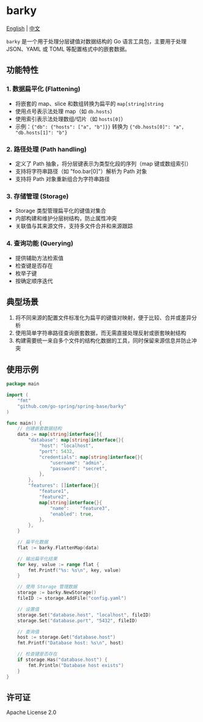 # barky

[English](README.md) | [中文](README_CN.md)

`barky` 是一个用于处理分层键值对数据结构的 Go 语言工具包，主要用于处理 JSON、YAML 或 TOML 等配置格式中的嵌套数据。

## 功能特性

### 1. 数据扁平化 (Flattening)

- 将嵌套的 map、slice 和数组转换为扁平的 `map[string]string`
- 使用点号表示法处理 map（如 `db.hosts`）
- 使用索引表示法处理数组/切片（如 `hosts[0]`）
- 示例：`{"db": {"hosts": ["a", "b"]}}` 转换为 `{"db.hosts[0]": "a", "db.hosts[1]": "b"}`

### 2. 路径处理 (Path handling)

- 定义了 Path 抽象，将分层键表示为类型化段的序列（map 键或数组索引）
- 支持将字符串路径（如 "foo.bar[0]"）解析为 Path 对象
- 支持将 Path 对象重新组合为字符串路径

### 3. 存储管理 (Storage)

- Storage 类型管理扁平化的键值对集合
- 内部构建和维护分层树结构，防止属性冲突
- 关联值与其来源文件，支持多文件合并和来源跟踪

### 4. 查询功能 (Querying)

- 提供辅助方法检索值
- 检查键是否存在
- 枚举子键
- 按确定顺序迭代

## 典型场景

1. 将不同来源的配置文件标准化为扁平的键值对映射，便于比较、合并或差异分析
2. 使用简单字符串路径查询嵌套数据，而无需直接处理反射或嵌套映射结构
3. 构建需要统一来自多个文件的结构化数据的工具，同时保留来源信息并防止冲突

## 使用示例

```go
package main

import (
	"fmt"
	"github.com/go-spring/spring-base/barky"
)

func main() {
	// 创建嵌套数据结构
	data := map[string]interface{}{
		"database": map[string]interface{}{
			"host": "localhost",
			"port": 5432,
			"credentials": map[string]interface{}{
				"username": "admin",
				"password": "secret",
			},
		},
		"features": []interface{}{
			"feature1",
			"feature2",
			map[string]interface{}{
				"name":    "feature3",
				"enabled": true,
			},
		},
	}

	// 扁平化数据
	flat := barky.FlattenMap(data)

	// 输出扁平化结果
	for key, value := range flat {
		fmt.Printf("%s: %s\n", key, value)
	}

	// 使用 Storage 管理数据
	storage := barky.NewStorage()
	fileID := storage.AddFile("config.yaml")

	// 设置值
	storage.Set("database.host", "localhost", fileID)
	storage.Set("database.port", "5432", fileID)

	// 查询值
	host := storage.Get("database.host")
	fmt.Printf("Database host: %s\n", host)

	// 检查键是否存在
	if storage.Has("database.host") {
		fmt.Println("Database host exists")
	}
}
```

## 许可证

Apache License 2.0